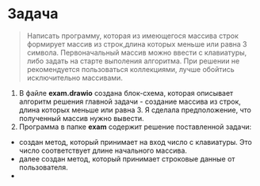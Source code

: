 # Задача 
>Написать программу, которая из имеющегося массива строк формирует массив из строк,длина которых меньше или равна 3 символа. Первоначальный массив можно ввести с клавиатуры,
 либо задать на старте выполения алгоритма. 
При решении не рекомендуется пользоваться коллекциями, лучше обойтись исключительно массивами.

1. В файле **exam.drawio** создана блок-схема, которая описывает алгоритм решения главной задачи - создание массива из строк, длина которых меньше или равна 3. 
Я сделала предположение, что полученный массив нужно вывести.  
2. Программа в папке **exam** содержит решение поставленной задачи:

* создан метод, который принимает на вход число с клавиатуры. Это число соответствует длине начального массива.
* далее создан метод, который принимает строковые данные от пользователя.
*